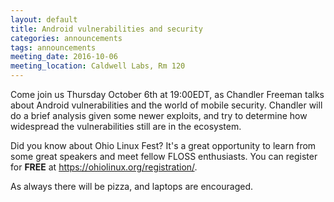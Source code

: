 ```yaml
---
layout: default
title: Android vulnerabilities and security
categories: announcements
tags: announcements
meeting_date: 2016-10-06
meeting_location: Caldwell Labs, Rm 120
---
```


<!-- INSERT TEXT HERE -->
Come join us Thursday October 6th at 19:00EDT, as Chandler Freeman talks about Android vulnerabilities and the world of mobile security. Chandler will do a brief analysis given some newer exploits, and try to determine how widespread the vulnerabilities still are in the ecosystem. 

Did you know about Ohio Linux Fest? It's a great opportunity to learn from some great speakers and meet fellow FLOSS enthusiasts. You can register for **FREE** at https://ohiolinux.org/registration/.

As always there will be pizza, and laptops are encouraged.

<!-- generated by _helpers/newPost.rb -->
